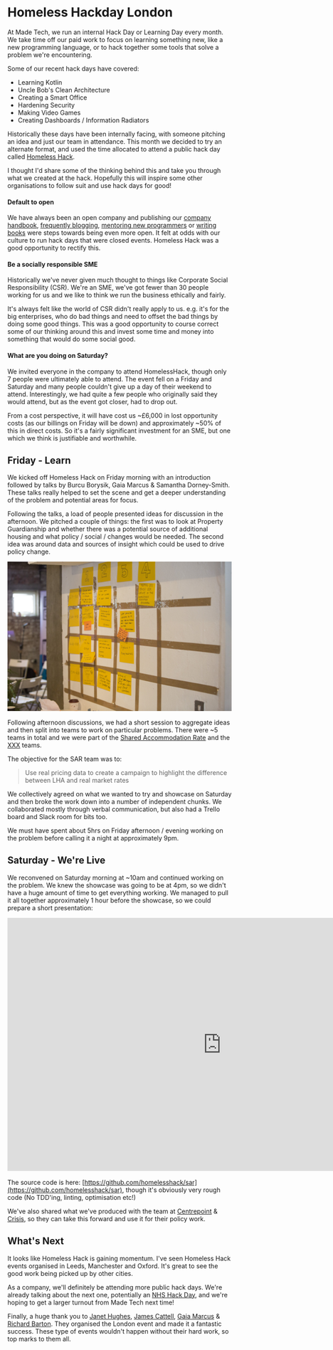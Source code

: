 # Homeless Hackday London

At Made Tech, we run an internal Hack Day or Learning Day every month. We take time off our paid work to focus on learning something new, like a new programming language, or to hack together some tools that solve a problem we're encountering.

Some of our recent hack days have covered:

* Learning Kotlin
* Uncle Bob's Clean Architecture
* Creating a Smart Office
* Hardening Security
* Making Video Games
* Creating Dashboards / Information Radiators

Historically these days have been internally facing, with someone pitching an idea and just our team in attendance. This month we decided to try an alternate format, and used the time allocated to attend a public hack day called [Homeless Hack](https://homelesshack.github.io/).

I thought I'd share some of the thinking behind this and take you through what we created at the hack. Hopefully this will inspire some other organisations to follow suit and use hack days for good!

#### Default to open
We have always been an open company and publishing our [company handbook](https://github.com/madetech/handbook), [frequently blogging](https://www.madetech.com/blog), [mentoring new programmers](https://github.com/madetech/handbook/blob/master/roles/engineer.md#mentor) or [writing books](https://www.amazon.co.uk/Building-High-Performance-Agile-Teams/dp/1544972687) were steps towards being even more open. It felt at odds with our culture to run hack days that were closed events. Homeless Hack was a good opportunity to rectify this.

#### Be a socially responsible SME
Historically we've never given much thought to things like Corporate Social Responsibility (CSR). We're an SME, we've got fewer than 30 people working for us and we like to think we run the business ethically and fairly.

It's always felt like the world of CSR didn't really apply to us. e.g. it's for the big enterprises, who do bad things and need to offset the bad things by doing some good things. This was a good opportunity to course correct some of our thinking around this and invest some time and money into something that would do some social good.

#### What are you doing on Saturday?
We invited everyone in the company to attend HomelessHack, though only 7 people were ultimately able to attend. The event fell on a Friday and Saturday and many people couldn't give up a day of their weekend to attend. Interestingly, we had quite a few people who originally said they would attend, but as the event got closer, had to drop out.

From a cost perspective, it will have cost us ~£6,000 in lost opportunity costs (as our billings on Friday will be down) and approximately ~50% of this in direct costs. So it's a fairly significant investment for an SME, but one which we think is justifiable and worthwhile.

## Friday - Learn
We kicked off Homeless Hack on Friday morning with an introduction followed by talks by Burcu Borysik, Gaia Marcus & Samantha Dorney-Smith. These talks really helped to set the scene and get a deeper understanding of the problem and potential areas for focus.

Following the talks, a load of people presented ideas for discussion in the afternoon. We pitched a couple of things: the first was to look at Property Guardianship and whether there was a potential source of additional housing and what policy / social / changes would be needed. The second idea was around data and sources of insight which could be used to drive policy change.

![Discussion Grid](homeless_hack_discussion_grid.jpg)

Following afternoon discussions, we had a short session to aggregate ideas and then split into teams to work on particular problems. There were ~5 teams in total and we were part of the [Shared Accommodation Rate](https://docs.google.com/document/d/1h349A0oM5-SHuyvwoLX9VfDsq2t4EeC9LnvSm2BfN9Y/edit?usp=sharing) and the [XXX]() teams.

The objective for the SAR team was to:

> Use real pricing data to create a campaign to highlight the difference between LHA and real market rates

We collectively agreed on what we wanted to try and showcase on Saturday and then broke the work down into a number of independent chunks. We collaborated mostly through verbal communication, but also had a Trello board and Slack room for bits too.

We must have spent about 5hrs on Friday afternoon / evening working on the problem before calling it a night at approximately 9pm.

## Saturday - We're Live

We reconvened on Saturday morning at ~10am and continued working on the problem. We knew the showcase was going to be at 4pm, so we didn't have a huge amount of time to get everything working. We managed to pull it all together approximately 1 hour before the showcase, so we could prepare a short presentation:

<iframe src="https://docs.google.com/presentation/d/15Ov-CwCNgVOzpYDYLAf7G-tPv2SWD9VAf-V4fcpPVNk/embed?start=false&loop=false&delayms=3000" frameborder="0" width="960" height="569" allowfullscreen="true" mozallowfullscreen="true" webkitallowfullscreen="true"></iframe>

The source code is here: [https://github.com/homelesshack/sar](https://github.com/homelesshack/sar), though it's obviously very rough code (No TDD'ing, linting, optimisation etc!)

We've also shared what we've produced with the team at [Centrepoint](https://centrepoint.org.uk) & [Crisis](https://www.crisis.org.uk), so they can take this forward and use it for their policy work.

## What's Next
It looks like Homeless Hack is gaining momentum. I've seen Homeless Hack events organised in Leeds, Manchester and Oxford. It's great to see the good work being picked up by other cities.

As a company, we'll definitely be attending more public hack days. We're already talking about the next one, potentially an [NHS Hack Day](http://nhshackday.com/), and we're hoping to get a larger turnout from Made Tech next time!

Finally, a huge thank you to [Janet Hughes](https://twitter.com/janethughes), [James Cattell](https://twitter.com/jacattell), [Gaia Marcus](https://twitter.com/la_gaia) & [Richard Barton](https://twitter.com/cioportfolio). They organised the London event and made it a fantastic success. These type of events wouldn't happen without their hard work, so top marks to them all.
